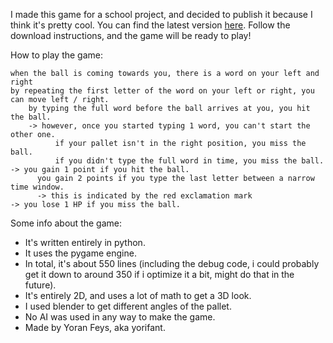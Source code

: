 I made this game for a school project, and decided to publish it because I think it's pretty cool. 
You can find the latest version <a href="[url](https://github.com/yorifant/Type_Pong/releases)">here</a>.
Follow the download instructions, and the game will be ready to play!

How to play the game:

    when the ball is coming towards you, there is a word on your left and right
    by repeating the first letter of the word on your left or right, you can move left / right.
        by typing the full word before the ball arrives at you, you hit the ball.
        -> however, once you started typing 1 word, you can't start the other one.
              if your pallet isn't in the right position, you miss the ball.
              if you didn't type the full word in time, you miss the ball.
    -> you gain 1 point if you hit the ball.
          you gain 2 points if you type the last letter between a narrow time window.
          -> this is indicated by the red exclamation mark
    -> you lose 1 HP if you miss the ball.

Some info about the game:
- It's written entirely in python.
- It uses the pygame engine.
- In total, it's about 550 lines (including the debug code, i could probably get it down to around 350 if i optimize it a bit, might do that in the future).
- It's entirely 2D, and uses a lot of math to get a 3D look.
- I used blender to get different angles of the pallet.
- No AI was used in any way to make the game.
- Made by Yoran Feys, aka yorifant.
